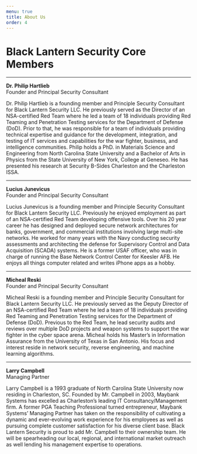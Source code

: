 ```yaml
---
menu: true
title: About Us
order: 4
---
```


# Black Lantern Security Core Members

---

**Dr. Philip Hartlieb**  
Founder and Principal Security Consultant

Dr. Philip Hartlieb is a founding member and Principle Security Consultant for Black Lantern Security LLC. He previously served as the Director of an NSA-certified Red Team where he led a team of 18 individuals providing Red Teaming and Penetration Testing services for the Department of Defense (DoD). Prior to that, he was responsible for a team of individuals providing technical expertise and guidance for the development, integration, and testing of IT services and capabilities for the war fighter, business, and intelligence communities. Philip holds a PhD. in Materials Science and Engineering from North Carolina State University and a Bachelor of Arts in Physics from the State University of New York, College at Geneseo. He has presented his research at Security B-Sides Charleston and the Charleston ISSA.

---

**Lucius Junevicus**  
Founder and Principal Security Consultant

Lucius Junevicus is a founding member and Principle Security Consultant for Black Lantern Security LLC.  Previously he enjoyed employment as part of an NSA-certified Red Team developing offensive tools. Over his 20 year career he has designed and deployed secure network architectures for banks, government, and commercial institutions involving large multi-site networks. He worked for many years with the Navy conducting security assessments and architecting the defense for Supervisory Control and Data Acquisition (SCADA) systems.  He is a former USAF officer, who was in charge of running the Base Network Control Center for Keesler AFB.  He enjoys all things computer related and writes iPhone apps as a hobby.

---

**Micheal Reski**  
Founder and Principal Security Consultant

Micheal Reski is a founding member and Principle Security Consultant for Black Lantern Security LLC. He previously served as the Deputy Director of an NSA-certified Red Team where he led a team of 18 individuals providing Red Teaming and Penetration Testing services for the Department of Defense (DoD). Previous to the Red Team, he lead security audits and reviews over multiple DoD projects and weapon systems to support the war fighter in the cyber space arena. Micheal holds his Master’s in Information Assurance from the University of Texas in San Antonio. His focus and interest reside in network security, reverse engineering, and machine learning algorithms.

---

**Larry Campbell**  
Managing Partner

Larry Campbell is a 1993 graduate of North Carolina State University now residing in Charleston, SC. Founded by Mr. Campbell in 2003, Maybank Systems has excelled as Charleston’s leading IT Consultancy/Management firm. A former PGA Teaching Professional turned entrepreneur, Maybank Systems’ Managing Partner has taken on the responsibility of cultivating a dynamic and ever-evolving work experience for his employees as well as pursuing complete customer satisfaction for his diverse client base. Black Lantern Security is proud to add Mr. Campbell to their ownership team.  He will be spearheading our local, regional, and international market outreach as well lending his management expertise to operations. 

